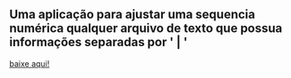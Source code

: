 ## Uma aplicação para ajustar uma sequencia numérica qualquer arquivo de texto que possua informações separadas por ' | '

[baixe aqui!](https://github.com/HugoVitorOliveira/SolverDeSequenciaSIM-AM/raw/main/executavel/Ajustador%20de%20Sequencia.jar)

